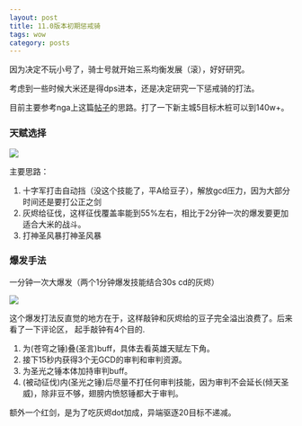 ```yaml
---
layout: post
title: 11.0版本初期惩戒骑
tags: wow
category: posts
---
```


因为决定不玩小号了，骑士号就开始三系均衡发展（滚），好好研究。

考虑到一些时候大米还是得dps进本，还是决定研究一下惩戒骑的打法。

目前主要参考nga上这篇[帖子](https://bbs.nga.cn/read.php?tid=41420766)的思路。打了一下新主城5目标木桩可以到140w+。

### 天赋选择

![](https://crsando.github.io/images/2024-08-31/talents.jpg)

主要思路：

1. 十字军打击自动挡（没这个技能了，平A给豆子），解放gcd压力，因为大部分时间还是要打公正之剑
2. 灰烬给征伐，这样征伐覆盖率能到55%左右，相比于2分钟一次的爆发要更加适合大米的战斗。
3. 打神圣风暴打神圣风暴

### 爆发手法

一分钟一次大爆发（两个1分钟爆发技能结合30s cd的灰烬）

![](https://crsando.github.io/images/2024-08-31/seq.jpg)

这个爆发打法反直觉的地方在于，这样敲钟和灰烬给的豆子完全溢出浪费了。后来看了一下评论区， 起手敲钟有4个目的.

1. 为(苍穹之锤)叠(圣言)buff，具体去看英雄天赋左下角。
2. 接下15秒内获得3个无GCD的审判和审判资源。
3. 为圣光之锤本体加持审判buff。
4. (被动征伐)内(圣光之锤)后尽量不打任何审判技能，因为审判不会延长(倾天圣威)，除非豆不够，翅膀内愤怒锤都大于审判。

额外一个红剑，是为了吃灰烬dot加成，异端驱逐20目标不递减。